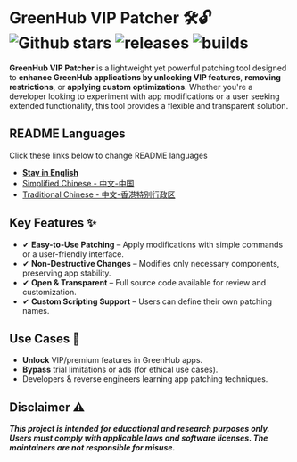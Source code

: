 # GreenHub VIP Patcher 🛠️🔓 ![Github stars](https://img.shields.io/github/stars/ZhouyiStudio/GreenHub-VIP-Patcher.svg) ![releases](https://img.shields.io/badge/release-v1.0.0_Alpha-blue) ![builds](https://img.shields.io/badge/build-passing-brightgreen)

**GreenHub VIP Patcher** is a lightweight yet powerful patching tool designed to **enhance GreenHub applications by unlocking VIP features**, **removing restrictions**, or **applying custom optimizations**. Whether you're a developer looking to experiment with app modifications or a user seeking extended functionality, this tool provides a flexible and transparent solution.

## README Languages
Click these links below to change README languages
- [**Stay in English**](README.md)
- [Simplified Chinese - 中文-中国](README_zh-CN.md)
- [Traditional Chinese - 中文-香港特别行政区](README_zh-TW.md)

## Key Features ✨
- ✔ **Easy-to-Use Patching** – Apply modifications with simple commands or a user-friendly interface.
- ✔ **Non-Destructive Changes** – Modifies only necessary components, preserving app stability.
- ✔ **Open & Transparent** – Full source code available for review and customization.
- ✔ **Custom Scripting Support** – Users can define their own patching names.
## Use Cases 🎯
- **Unlock** VIP/premium features in GreenHub apps.
- **Bypass** trial limitations or ads (for ethical use cases).
- Developers & reverse engineers learning app patching techniques.

## Disclaimer ⚠️
***This project is intended for educational and research purposes only. Users must comply with applicable laws and software licenses. The maintainers are not responsible for misuse.***
